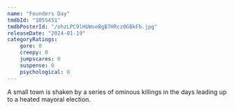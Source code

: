 ```yaml
---
name: "Founders Day"
tmdbId: "1055451"
tmdbPosterId: "/ohzLPC9lHUWseBgB7HRcz0GBkFb.jpg"
releaseDate: "2024-01-19"
categoryRatings:
    gore: 0
    creepy: 0
    jumpscares: 0
    suspense: 0
    psychological: 0
---
```

A small town is shaken by a series of ominous killings in the days leading up to a heated mayoral election.
